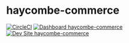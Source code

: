 # haycombe-commerce

[![CircleCI](https://circleci.com/gh/rkelsey76/haycombe-commerce.svg?style=shield)](https://circleci.com/gh/rkelsey76/haycombe-commerce)
[![Dashboard haycombe-commerce](https://img.shields.io/badge/dashboard-haycombe_commerce-yellow.svg)](https://dashboard.pantheon.io/sites/a9f30221-57ca-42ec-bb01-9b14d7168cdc#dev/code)
[![Dev Site haycombe-commerce](https://img.shields.io/badge/site-haycombe_commerce-blue.svg)](http://dev-haycombe-commerce.pantheonsite.io/)